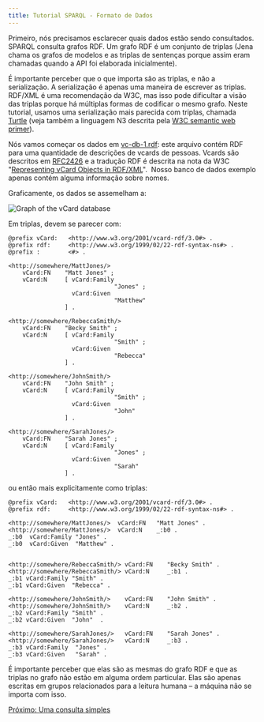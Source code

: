 ```yaml
---
title: Tutorial SPARQL - Formato de Dados
---
```


Primeiro, nós precisamos esclarecer quais dados estão sendo consultados. SPARQL consulta grafos RDF. Um grafo RDF é um conjunto de triplas (Jena chama os grafos de modelos e as triplas de sentenças porque assim eram chamadas quando a API foi elaborada inicialmente).

É importante perceber que o que importa são as triplas, e não a serialização. A serialização é apenas uma maneira de escrever as triplas. RDF/XML é uma recomendação da W3C, mas isso pode dificultar a visão das triplas porque há múltiplas formas de codificar o mesmo grafo. Neste tutorial, usamos uma serialização mais parecida com triplas, chamada [Turtle](http://www.ilrt.bris.ac.uk/discovery/2004/01/turtle/) (veja também a linguagem N3 descrita pela [W3C semantic web primer](http://www.w3.org/2000/10/swap/Primer)).

Nós vamos começar os dados em [vc-db-1.rdf](sparql_data/vc-db-1.rdf):
este arquivo contém RDF para uma quantidade de descrições de vcards de pessoas. Vcards são descritos em 
[RFC2426](http://www.ietf.org/rfc/rfc2426.txt) e a tradução RDF é descrita na nota da W3C 
"[Representing vCard Objects in RDF/XML](http://www.w3.org/TR/vcard-rdf.html)". 
Nosso banco de dados exemplo apenas contém alguma informação sobre nomes.

Graficamente, os dados se assemelham a:

![Graph of the vCard database](/images/vc-db.png "Graph of the vCard database")

Em triplas, devem se parecer com:

    @prefix vCard:   <http://www.w3.org/2001/vcard-rdf/3.0#> .
    @prefix rdf:     <http://www.w3.org/1999/02/22-rdf-syntax-ns#> .
    @prefix :        <#> .

    <http://somewhere/MattJones/>
        vCard:FN    "Matt Jones" ;
        vCard:N     [ vCard:Family
                                  "Jones" ;
                      vCard:Given
                                  "Matthew"
                    ] .

    <http://somewhere/RebeccaSmith/>
        vCard:FN    "Becky Smith" ;
        vCard:N     [ vCard:Family
                                  "Smith" ;
                      vCard:Given
                                  "Rebecca"
                    ] .

    <http://somewhere/JohnSmith/>
        vCard:FN    "John Smith" ;
        vCard:N     [ vCard:Family
                                  "Smith" ;
                      vCard:Given
                                  "John"
                    ] .

    <http://somewhere/SarahJones/>
        vCard:FN    "Sarah Jones" ;
        vCard:N     [ vCard:Family
                                  "Jones" ;
                      vCard:Given
                                  "Sarah"
                    ] .

ou então mais explicitamente como triplas:

    @prefix vCard:   <http://www.w3.org/2001/vcard-rdf/3.0#> .
    @prefix rdf:     <http://www.w3.org/1999/02/22-rdf-syntax-ns#> .

    <http://somewhere/MattJones/>  vCard:FN   "Matt Jones" .
    <http://somewhere/MattJones/>  vCard:N    _:b0 .
    _:b0  vCard:Family "Jones" .
    _:b0  vCard:Given  "Matthew" .


    <http://somewhere/RebeccaSmith/> vCard:FN    "Becky Smith" .
    <http://somewhere/RebeccaSmith/> vCard:N     _:b1 .
    _:b1 vCard:Family "Smith" .
    _:b1 vCard:Given  "Rebecca" .

    <http://somewhere/JohnSmith/>    vCard:FN    "John Smith" .
    <http://somewhere/JohnSmith/>    vCard:N     _:b2 .
    _:b2 vCard:Family "Smith" .
    _:b2 vCard:Given  "John"  .

    <http://somewhere/SarahJones/>   vCard:FN    "Sarah Jones" .
    <http://somewhere/SarahJones/>   vCard:N     _:b3 .
    _:b3 vCard:Family  "Jones" .
    _:b3 vCard:Given   "Sarah" .

É importante perceber que elas são as mesmas do grafo RDF e que as triplas no grafo não estão em alguma ordem particular. Elas são apenas escritas em grupos relacionados para a leitura humana – a máquina não se importa com isso.

[Próximo: Uma consulta simples](sparql_query1_pt.html)



